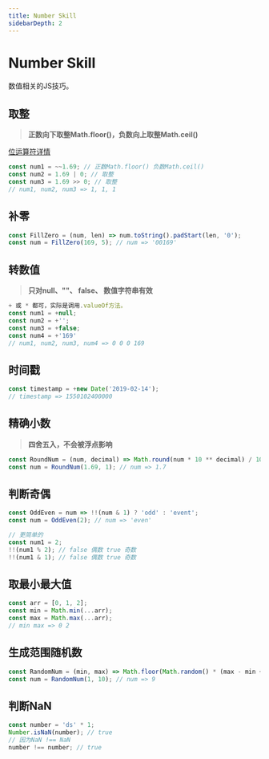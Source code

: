 ```yaml
---
title: Number Skill
sidebarDepth: 2
---
```


# Number Skill
数值相关的JS技巧。

## 取整
> **正数向下取整Math.floor()，负数向上取整Math.ceil()**

[位运算符详情](https://developer.mozilla.org/zh-CN/docs/Web/JavaScript/Reference/Operators/Bitwise_Operators)
```js
const num1 = ~~1.69; // 正数Math.floor() 负数Math.ceil()
const num2 = 1.69 | 0; // 取整
const num3 = 1.69 >> 0; // 取整
// num1, num2, num3 => 1, 1, 1
```

## 补零
```js
const FillZero = (num, len) => num.toString().padStart(len, '0');
const num = FillZero(169, 5); // num => '00169'
```

## 转数值
> **只对null、""、 false、 数值字符串有效**

```js
+ 或 * 都可，实际是调用.valueOf方法。
const num1 = +null;
const num2 = +'';
const num3 = +false;
const num4 = +'169'
// num1, num2, num3, num4 => 0 0 0 169
```

## 时间戳
```js
const timestamp = +new Date('2019-02-14');
// timestamp => 1550102400000
```

## 精确小数
> **四舍五入，不会被浮点影响**

```js
const RoundNum = (num, decimal) => Math.round(num * 10 ** decimal) / 10 ** decimal;
const num = RoundNum(1.69, 1); // num => 1.7
```

## 判断奇偶
```js
const OddEven = num => !!(num & 1) ? 'odd' : 'event';
const num = OddEven(2); // num => 'even'

// 更简单的
const num1 = 2;
!!(num1 % 2); // false 偶数 true 奇数
!!(num1 & 1); // false 偶数 true 奇数
```

## 取最小最大值
```js
const arr = [0, 1, 2];
const min = Math.min(...arr);
const max = Math.max(...arr);
// min max => 0 2
```

## 生成范围随机数
```js
const RandomNum = (min, max) => Math.floor(Math.random() * (max - min + 1)) + min;
const num = RandomNum(1, 10); // num => 9
```

## 判断NaN
```js
const number = 'ds' * 1;
Number.isNaN(number); // true
// 因为NaN !== NaN
number !== number; // true
```